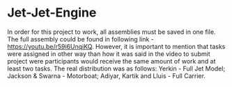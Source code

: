 # Jet-Jet-Engine
In order for this project to work, all assemblies must be saved in one file. The full assembly could be found in following link - https://youtu.be/r59i6UnqiKQ. 
However, it is important to mention that tasks were assigned in other way than how it was said in the video to submit project were 
participants would receive the same amount of work and at least two tasks. The real distribution was as follows: Yerkin - Full Jet Model; Jackson & Swarna - Motorboat; 
Adiyar, Kartik and Lluis - Full Carrier.
